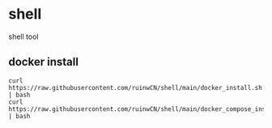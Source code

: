 # shell
shell tool


## docker install
``` shell
curl https://raw.githubusercontent.com/ruinwCN/shell/main/docker_install.sh | bash
curl https://raw.githubusercontent.com/ruinwCN/shell/main/docker_compose_install.sh | bash
```
